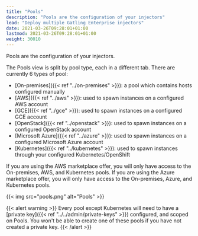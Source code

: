 ```yaml
---
title: "Pools"
description: "Pools are the configuration of your injectors"
lead: "Deploy multiple Gatling Enterprise injectors"
date: 2021-03-26T09:28:01+01:00
lastmod: 2021-03-26T09:28:01+01:00
weight: 30010
---
```


Pools are the configuration of your injectors.

The Pools view is split by pool type, each in a different tab.
There are currently 6 types of pool:

- [On-premises]({{< ref "../on-premises" >}}): a pool which contains hosts configured manually
- [AWS]({{< ref "../aws" >}}): used to spawn instances on a configured AWS account
- [GCE]({{< ref "../gce" >}}): used to spawn instances on a configured GCE account
- [OpenStack]({{< ref "../openstack" >}}): used to spawn instances on a configured OpenStack account
- [Microsoft Azure]({{< ref "../azure" >}}): used to spawn instances on a configured Microsoft Azure account
- [Kubernetes]({{< ref "../kubernetes" >}}): used to spawn instances through your configured Kubernetes/OpenShift

If you are using the AWS marketplace offer, you will only have access to the On-premises, AWS, and Kubernetes pools.
If you are using the Azure marketplace offer, you will only have access to the On-premises, Azure, and Kubernetes pools.

{{< img src="pools.png" alt="Pools" >}}

{{< alert warning >}}
Every pool except Kubernetes will need to have a [private key]({{< ref "../../admin/private-keys" >}}) configured, and scoped on Pools. You won't be able to create one of these pools if you have not created a private key.
{{< /alert >}}
